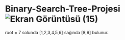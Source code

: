 # Binary-Search-Tree-Projesi![Ekran Görüntüsü (15)](https://user-images.githubusercontent.com/125881619/220103730-c5ca8b9a-d881-43ac-9e5f-a32df6ab2cae.png)
root = 7 solunda [1,2,3,4,5,6] sağında [8,9] bulunur.
